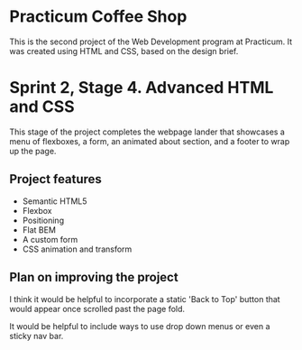 # Practicum Coffee Shop

This is the second project of the Web Development program at Practicum. It was created using HTML and CSS, based on the design brief.

# Sprint 2, Stage 4. Advanced HTML and CSS

This stage of the project completes the webpage lander that showcases a menu of flexboxes, a form, an animated about section, and a footer to wrap up the page.

## Project features

- Semantic HTML5
- Flexbox
- Positioning
- Flat BEM
- A custom form
- CSS animation and transform

## Plan on improving the project

I think it would be helpful to incorporate a static 'Back to Top' button that would appear once scrolled past the page fold.

It would be helpful to include ways to use drop down menus or even a sticky nav bar.
